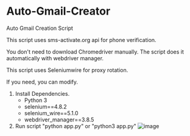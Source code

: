 # Auto-Gmail-Creator

Auto Gmail Creation Script

This script uses sms-activate.org api for phone verification.

You don't need to download Chromedriver manually. The script does it automatically with webdriver manager.

This script uses Seleniumwire for proxy rotation.

If you need, you can modify.

1. Install Dependencies.
    - Python 3
    - selenium==4.8.2
    - selenium_wire==5.1.0
    - webdriver_manager==3.8.5
2. Run script 
    "python app.py" or "python3 app.py"
    ![image](./gmail-create.png)
    
    
